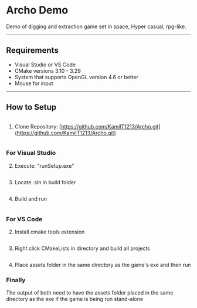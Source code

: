 # Archo Demo

Demo of digging and extraction game set in space, Hyper casual, rpg-like.

---

## Requirements

- Visual Studio or VS Code
- CMake versions 3.10 - 3.29
- System that supports OpenGL version 4.6 or better
- Mouse for input

---

## How to Setup
```
```

1. Clone Repository: [https://github.com/KamilT1213/Archo.git](https://github.com/KamilT1213/Archo.git)

```
```
### For Visual Studio

2. Execute: "runSetup.exe"

```
```

3. Locate .sln in build folder

```
```

4. Build and run

```
```
### For VS Code

2. Install cmake tools extension

```
```

3. Right click CMakeLists in directory and build all projects

```
```

4. Place assets folder in the same directory as the game's exe and then run

### Finally

The output of both need to have the assets folder placed in the same directory as the exe if the game is being run stand-alone